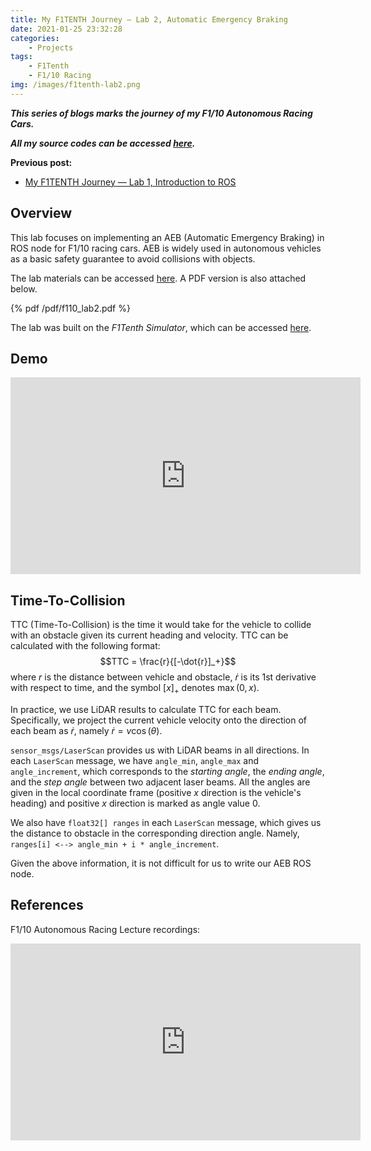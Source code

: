 ```yaml
---
title: My F1TENTH Journey — Lab 2, Automatic Emergency Braking
date: 2021-01-25 23:32:28
categories: 
    - Projects
tags:
    - F1Tenth
    - F1/10 Racing
img: /images/f1tenth-lab2.png
---
```


***This series of blogs marks the journey of my F1/10 Autonomous Racing Cars.***

***All my source codes can be accessed [here](https://github.com/shineyruan/F1Tenth_Labs).***

**Previous post:**
- [My F1TENTH Journey — Lab 1, Introduction to ROS](https://zhihaoruan.xyz/2021/01/24/f1tenth-lab1/)

<!-- more -->

## Overview 
This lab focuses on implementing an AEB (Automatic Emergency Braking) in ROS node for F1/10 racing cars. AEB is widely used in autonomous vehicles as a basic safety guarantee to avoid collisions with objects.

The lab materials can be accessed [here](https://f1tenth-coursekit.readthedocs.io/en/stable/assignments/labs/lab2.html#). A PDF version is also attached below. 

{% pdf /pdf/f110_lab2.pdf %}

The lab was built on the *F1Tenth Simulator*, which can be accessed [here](https://f1tenth.readthedocs.io/en/stable/going_forward/simulator/sim_install.html).

## Demo
<iframe width="560" height="315" src="https://www.youtube.com/embed/vVHXqJv6NbY" frameborder="0" allow="accelerometer; autoplay; clipboard-write; encrypted-media; gyroscope; picture-in-picture" allowfullscreen></iframe>

## Time-To-Collision
TTC (Time-To-Collision) is the time it would take for the vehicle to collide with an obstacle given its current heading and velocity. TTC can be calculated with the following format: 
$$TTC = \frac{r}{[-\dot{r}]_+}$$
where $r$ is the distance between vehicle and obstacle, $\dot{r}$ is its 1st derivative with respect to time, and the symbol $[x]_+$ denotes $\max(0,x)$.

In practice, we use LiDAR results to calculate TTC for each beam. Specifically, we project the current vehicle velocity onto the direction of each beam as $\dot{r}$, namely $\dot{r}=v\cos(\theta)$.

`sensor_msgs/LaserScan` provides us with LiDAR beams in all directions. In each `LaserScan` message, we have `angle_min`, `angle_max` and `angle_increment`, which corresponds to the *starting angle*, the *ending angle*, and the *step angle* between two adjacent laser beams. All the angles are given in the local coordinate frame (positive $x$ direction is the vehicle's heading) and positive $x$ direction is marked as angle value $0$.

We also have `float32[] ranges` in each `LaserScan` message, which gives us the distance to obstacle in the corresponding direction angle. Namely, `ranges[i] <--> angle_min + i * angle_increment`.

Given the above information, it is not difficult for us to write our AEB ROS node.

## References
F1/10 Autonomous Racing Lecture recordings:

<iframe width="560" height="315" src="https://www.youtube.com/embed/jZR3tk9IWlY" frameborder="0" allow="accelerometer; autoplay; clipboard-write; encrypted-media; gyroscope; picture-in-picture" allowfullscreen></iframe>
